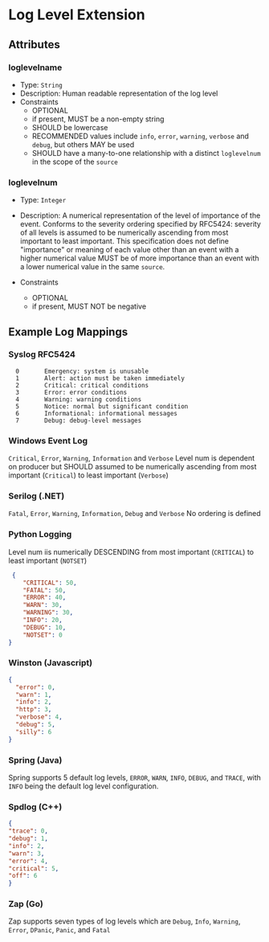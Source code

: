# Log Level Extension


## Attributes

### loglevelname 

- Type: `String`
- Description: Human readable representation of the log level
- Constraints
  - OPTIONAL
  - if present, MUST be a non-empty string
  - SHOULD be lowercase
  - RECOMMENDED values include `info`, `error`, `warning`, `verbose` and `debug`, but
   others MAY be used
  - SHOULD have a many-to-one relationship with a distinct `loglevelnum` in the scope of
   the `source`

### loglevelnum 

- Type: `Integer`

- Description: A numerical representation of the level of importance of the event. 
    Conforms to the severity ordering specified by RFC5424: severity of all levels is
     assumed to be numerically ascending from most important to least important.
  This specification does not define "importance" or meaning of each value other than
  an event with a higher numerical value MUST be of more importance than an event with
  a lower numerical value in the same `source`.

- Constraints
  - OPTIONAL
  - if present, MUST NOT be negative


## Example Log Mappings

### Syslog RFC5424
```text
  0       Emergency: system is unusable
  1       Alert: action must be taken immediately
  2       Critical: critical conditions
  3       Error: error conditions
  4       Warning: warning conditions
  5       Notice: normal but significant condition
  6       Informational: informational messages
  7       Debug: debug-level messages
``` 

### Windows Event Log
`Critical`, `Error`, `Warning`, `Information` and `Verbose` 
Level num is dependent on producer but SHOULD  assumed to be numerically ascending
 from most important (`Critical`) to least important (`Verbose`)


### Serilog (.NET)
`Fatal`, `Error`, `Warning`, `Information`, `Debug` and `Verbose` 
No ordering is defined

### Python Logging
Level num iis numerically DESCENDING from most important (`CRITICAL`) to least
 important (`NOTSET`)

```json
 {
    "CRITICAL": 50,
    "FATAL": 50,
    "ERROR": 40,
    "WARN": 30,
    "WARNING": 30,
    "INFO": 20,
    "DEBUG": 10,
    "NOTSET": 0
}
```

### Winston (Javascript)
```json
{
  "error": 0,
  "warn": 1,
  "info": 2,
  "http": 3,
  "verbose": 4,
  "debug": 5,
  "silly": 6
}
```

### Spring (Java)
Spring supports 5 default log levels, `ERROR`, `WARN`, `INFO`, `DEBUG`, and `TRACE`, with `INFO` being the default log level configuration.

### Spdlog (C++)
```json
{
"trace": 0,
"debug": 1,
"info": 2,
"warn": 3,
"error": 4,
"critical": 5,
"off": 6
}
```
### Zap (Go)
Zap supports seven types of log levels which are  `Debug`, `Info`, `Warning`, `Error`,
 `DPanic`, `Panic`, and `Fatal`